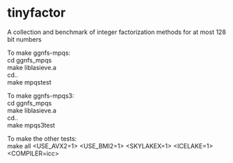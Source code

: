 # tinyfactor
A collection and benchmark of integer factorization methods for at most 128 bit numbers

To make ggnfs-mpqs:  
cd ggnfs_mpqs  
make liblasieve.a  
cd..  
make mpqstest  

To make ggnfs-mpqs3:  
cd ggnfs_mpqs  
make liblasieve.a  
cd..  
make mpqs3test  

To make the other tests:  
make all <USE_AVX2=1> <USE_BMI2=1> <SKYLAKEX=1> <ICELAKE=1> <COMPILER=icc>  



